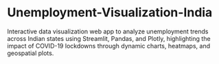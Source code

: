 # Unemployment-Visualization-India
Interactive data visualization web app to analyze unemployment trends across Indian states using Streamlit, Pandas, and Plotly, highlighting the impact of COVID-19 lockdowns through dynamic charts, heatmaps, and geospatial plots.

